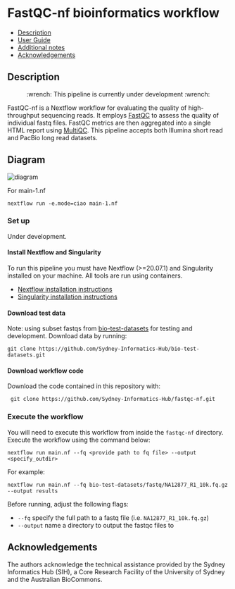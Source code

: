 # FastQC-nf bioinformatics workflow

 - [Description](#description)
 - [User Guide](#user-guide)
 - [Additional notes](#additional-notes)
 - [Acknowledgements](#acknowledgements)

## Description

<p align="center">
:wrench: This pipeline is currently under development :wrench:
</p>

FastQC-nf is a Nextflow workflow for evaluating the quality of high-throughput sequencing reads. It employs [FastQC](https://www.bioinformatics.babraham.ac.uk/projects/fastqc/) to assess the quality of individual fastq files. FastQC metrics are then aggregated into a single HTML report using [MultiQC](https://multiqc.info/). This pipeline accepts both Illumina short read and PacBio long read datasets. 

## Diagram 
![diagram](fastqcnf_wf.bmp)

For main-1.nf
```
nextflow run -e.mode=ciao main-1.nf
```

### Set up 

Under development.

#### Install Nextflow and Singularity

To run this pipeline you must have Nextflow (>=20.07.1) and Singularity installed on your machine. All tools are run using containers. 

* [Nextflow installation instructions](https://www.nextflow.io/docs/latest/getstarted.html)
* [Singularity installation instructions](https://docs.sylabs.io/guides/3.0/user-guide/installation.html)

#### Download test data 

Note: using subset fastqs from [bio-test-datasets](https://github.com/Sydney-Informatics-Hub/bio-test-datasets/tree/main#bio-test-datasets) for testing and development. Download data by running: 

```
git clone https://github.com/Sydney-Informatics-Hub/bio-test-datasets.git
```

#### Download workflow code 

Download the code contained in this repository with:

```
 git clone https://github.com/Sydney-Informatics-Hub/fastqc-nf.git
```

### Execute the workflow 

You will need to execute this workflow from inside the `fastqc-nf` directory. Execute the workflow using the command below: 

```
nextflow run main.nf --fq <provide path to fq file> --output <specify_outdir>
```

For example: 

```
nextflow run main.nf --fq bio-test-datasets/fastq/NA12877_R1_10k.fq.gz --output results
```

Before running, adjust the following flags:
* `--fq` specify the full path to a fastq file (i.e. `NA12877_R1_10k.fq.gz`)
* `--output` name a directory to output the fastqc files to

## Acknowledgements

The authors acknowledge the technical assistance provided by the Sydney Informatics Hub (SIH), a Core Research Facility of the University of Sydney and the Australian BioCommons.
